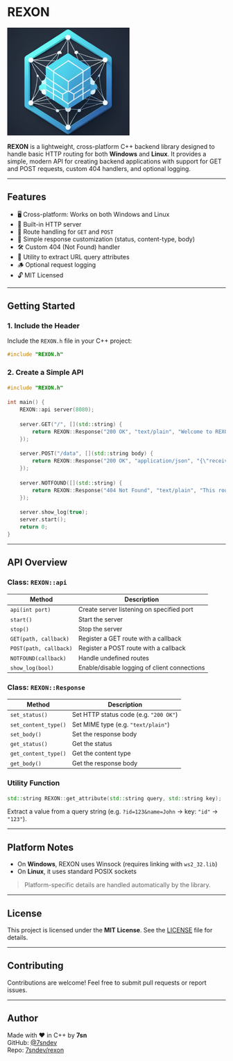 # REXON

![REXON Logo](./icon/logo.png)

**REXON** is a lightweight, cross-platform C++ backend library designed to handle basic HTTP routing for both **Windows** and **Linux**. It provides a simple, modern API for creating backend applications with support for GET and POST requests, custom 404 handlers, and optional logging.

---

## Features

- 🖥️ Cross-platform: Works on both Windows and Linux  
- 🔌 Built-in HTTP server  
- 🧭 Route handling for `GET` and `POST`  
- 📜 Simple response customization (status, content-type, body)  
- 🛠️ Custom 404 (Not Found) handler  
- 🧩 Utility to extract URL query attributes  
- 🪵 Optional request logging  
- 🔓 MIT Licensed  

---

## Getting Started

### 1. Include the Header

Include the `REXON.h` file in your C++ project:

```cpp
#include "REXON.h"
```

### 2. Create a Simple API

```cpp
#include "REXON.h"

int main() {
    REXON::api server(8080);

    server.GET("/", [](std::string) {
        return REXON::Response("200 OK", "text/plain", "Welcome to REXON!");
    });

    server.POST("/data", [](std::string body) {
        return REXON::Response("200 OK", "application/json", "{\"received\":\"" + body + "\"}");
    });

    server.NOTFOUND([](std::string) {
        return REXON::Response("404 Not Found", "text/plain", "This route does not exist.");
    });

    server.show_log(true);
    server.start();
    return 0;
}
```

---

## API Overview

### Class: `REXON::api`

| Method                  | Description                                       |
|------------------------|---------------------------------------------------|
| `api(int port)`        | Create server listening on specified port         |
| `start()`              | Start the server                                  |
| `stop()`               | Stop the server                                   |
| `GET(path, callback)`  | Register a GET route with a callback              |
| `POST(path, callback)` | Register a POST route with a callback             |
| `NOTFOUND(callback)`   | Handle undefined routes                           |
| `show_log(bool)`       | Enable/disable logging of client connections      |

### Class: `REXON::Response`

| Method                  | Description                             |
|------------------------|-----------------------------------------|
| `set_status()`         | Set HTTP status code (e.g. `"200 OK"`)  |
| `set_content_type()`   | Set MIME type (e.g. `"text/plain"`)     |
| `set_body()`           | Set the response body                   |
| `get_status()`         | Get the status                          |
| `get_content_type()`   | Get the content type                    |
| `get_body()`           | Get the response body                   |

### Utility Function

```cpp
std::string REXON::get_attribute(std::string query, std::string key);
```

Extract a value from a query string (e.g. `?id=123&name=John` → key: `"id"` → `"123"`).

---

## Platform Notes

- On **Windows**, REXON uses Winsock (requires linking with `ws2_32.lib`)  
- On **Linux**, it uses standard POSIX sockets  

> Platform-specific details are handled automatically by the library.

---

## License

This project is licensed under the **MIT License**. See the [LICENSE](LICENSE) file for details.

---

## Contributing

Contributions are welcome! Feel free to submit pull requests or report issues.

---

## Author

Made with ❤️ in C++ by **7sn**  
GitHub: [@7sndev](https://github.com/7sndev)  
Repo: [7sndev/rexon](https://github.com/7sndev/rexon)
